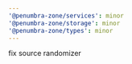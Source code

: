 ```yaml
---
'@penumbra-zone/services': minor
'@penumbra-zone/storage': minor
'@penumbra-zone/types': minor
---
```


fix source randomizer
